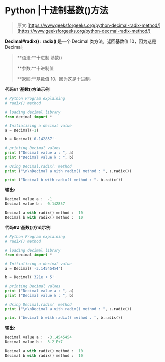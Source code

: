# Python |十进制基数()方法

> 原文:[https://www.geeksforgeeks.org/python-decimal-radix-method/](https://www.geeksforgeeks.org/python-decimal-radix-method/)

**Decimal#radix() : radix()** 是一个 Decimal 类方法，返回基数值 10，因为这是 Decimal。

> **语法:**十进制.基数()
> 
> **参数:**十进制值
> 
> **返回:**基数值 10，因为这是十进制。

**代码#1:基数()方法示例**

```py
# Python Program explaining 
# radix() method

# loading decimal library
from decimal import *

# Initializing a decimal value
a = Decimal(-1)

b = Decimal('0.142857')

# printing Decimal values
print ("Decimal value a : ", a)
print ("Decimal value b : ", b)

# Using Decimal.radix() method
print ("\n\nDecimal a with radix() method : ", a.radix())

print ("Decimal b with radix() method : ", b.radix())
```

**输出:**

```py
Decimal value a :  -1
Decimal value b :  0.142857

Decimal a with radix() method :  10
Decimal b with radix() method :  10

```

**代码#2:基数()方法示例**

```py
# Python Program explaining 
# radix() method

# loading decimal library
from decimal import *

# Initializing a decimal value
a = Decimal('-3.14545454')

b = Decimal('321e + 5')

# printing Decimal values
print ("Decimal value a : ", a)
print ("Decimal value b : ", b)

# Using Decimal.radix() method
print ("\n\nDecimal a with radix() method : ", a.radix())

print ("Decimal b with radix() method : ", b.radix())
```

**输出:**

```py
Decimal value a :  -3.14545454
Decimal value b :  3.21E+7

Decimal a with radix() method :  10
Decimal b with radix() method :  10

```